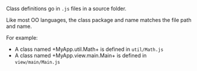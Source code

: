 Class definitions go in `.js` files in a source folder. 

Like most OO languages, the class package and name matches the file path and name. 

For example: 

- A class named +MyApp.util.Math+ is defined in  `util/Math.js`
- A class named +MyApp.view.main.Main+ is defined in `view/main/Main.js`

